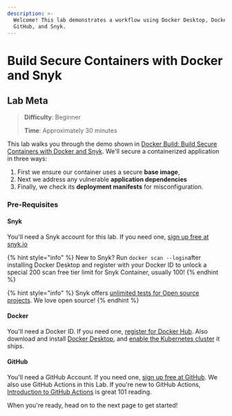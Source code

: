 ```yaml
---
description: >-
  Welcome! This lab demonstrates a workflow using Docker Desktop, Docker Hub,
  GitHub, and Snyk.
---
```


# Build Secure Containers with Docker and Snyk

## Lab Meta

> **Difficulty**: Beginner
>
> **Time**: Approximately 30 minutes

This lab walks you through the demo shown in [Docker Build: Build Secure Containers with Docker and Snyk](https://www.youtube.com/watch?v=RGCHHaYP9Lw). We'll secure a containerized application in three ways:

1. First we ensure our container uses a secure **base image**,
2. Next we address any vulnerable **application dependencies**
3. Finally, we check its **deployment manifests** for misconfiguration.

### Pre-Requisites <a href="#pre-requisites" id="pre-requisites"></a>

#### Snyk

You'll need a Snyk account for this lab. If you need one, [sign up free at snyk.io](https://snyk.co/SnykDockerAcademy)

{% hint style="info" %}
New to Snyk? Run `docker scan --login`after installing Docker Desktop and register with your Docker ID to unlock a special 200 scan free tier limit for Snyk Container, usually 100!
{% endhint %}

{% hint style="info" %}
Snyk offers [unlimited tests for Open source projects](https://snyk.io/blog/snyk-projects-now-free/). We love open source!
{% endhint %}

#### Docker

You'll need a Docker ID. If you need one, [register for Docker Hub](https://hub.docker.com/signup). Also download and install [Docker Desktop](https://www.docker.com/products/docker-desktop), and [enable the Kubernetes cluster](https://birthday.play-with-docker.com/kubernetes-docker-desktop/) it ships.

#### GitHub

You'll need a GitHub Account. If you need one, [sign up free at GitHub](https://github.com/join). We also use GitHub Actions in this Lab. If you're new to GitHub Actions, [Introduction to GitHub Actions](https://docs.github.com/en/actions/learn-github-actions/introduction-to-github-actions) is great 101 reading.

When you're ready, head on to the next page to get started!
